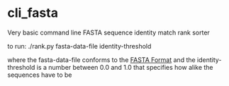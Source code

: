 # cli_fasta
Very basic command line FASTA sequence identity match rank sorter

to run:
./rank.py fasta-data-file identity-threshold

where the fasta-data-file conforms to the [FASTA Format](https://en.wikipedia.org/wiki/FASTA_format)
and the identity-threshold is a number between 0.0 and 1.0 that specifies how alike the sequences have to be
